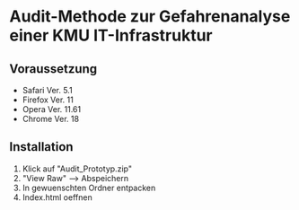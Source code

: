 Audit-Methode zur Gefahrenanalyse einer KMU IT-Infrastruktur
============================================================

Voraussetzung
-------------
+	Safari Ver. 5.1
+	Firefox Ver. 11
+	Opera Ver. 11.61
+	Chrome Ver. 18

Installation
-------------

1.	Klick auf "Audit_Prototyp.zip"
2.	"View Raw" --> Abspeichern
3.	In gewuenschten Ordner entpacken
4.	Index.html oeffnen